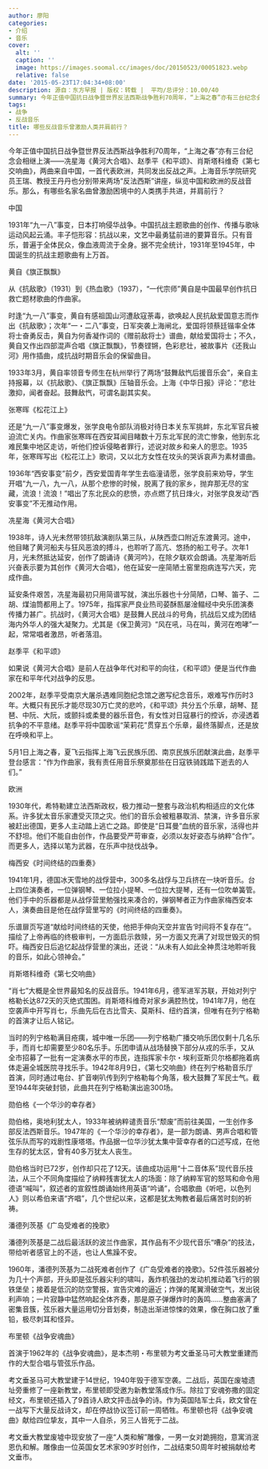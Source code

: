 ```yaml
---
author: 廖阳
categories:
- 介绍
- 音乐
cover:
  alt: ''
  caption: ''
  image: https://images.soomal.cc/images/doc/20150523/00051823.webp
  relative: false
date: '2015-05-23T17:04:34+08:00'
description: 源自：东方早报 | 版权：转载 |  平均/总评分：10.00/40
summary: 今年正值中国抗日战争暨世界反法西斯战争胜利70周年，“上海之春”亦有三台纪念会相继上演――冼星海《黄河大合唱》、赵季平《和平颂》、肖斯塔科维奇《第七交响曲》，两曲来自中国，一首代表欧洲，共同发出反战之声。上海音乐学院研究员王瑞、教授王丹丹也分别带来两场“反法西斯”讲座……
tags:
- 战争
- 反战音乐
title: 哪些反战音乐曾激励人类并肩前行？
---
```


今年正值中国抗日战争暨世界反法西斯战争胜利70周年，“上海之春”亦有三台纪念会相继上演――冼星海《黄河大合唱》、赵季平《和平颂》、肖斯塔科维奇《第七交响曲》，两曲来自中国，一首代表欧洲，共同发出反战之声。上海音乐学院研究员王瑞、教授王丹丹也分别带来两场“反法西斯”讲座，纵览中国和欧洲的反战音乐。那么，有哪些名家名曲曾激励困境中的人类携手共进，并肩前行？

中国

1931年“九一八”事变，日本打响侵华战争。中国抗战主题歌曲的创作、传播与歌咏运动风起云涌。丰子恺形容：抗战以来，文艺中最勇猛前进的要算音乐。只有音乐，普遍于全体民众，像血液周流于全身。据不完全统计，1931年至1945年，中国诞生的抗战主题歌曲有上万首。

黄自《旗正飘飘》

从《抗敌歌》（1931）到《热血歌》（1937），“一代宗师”黄自是中国最早创作抗日救亡题材歌曲的作曲家。

时逢“九一八”事变，黄自有感祖国山河遭敌寇荼毒，欲唤起人民抗敌爱国意志而作出《抗敌歌》；次年“一・二八”事变，日军突袭上海闸北，爱国将领蔡廷锴率全体将士奋勇反击，黄自为何香凝作词的《赠前敌将士》谱曲，献给爱国将士；不久，黄自又作出四部混声合唱《旗正飘飘》，节奏铿锵，色彩悲壮，被故事片《还我山河》用作插曲，成抗战时期音乐会的保留曲目。

1933年3月，黄自率领音专师生在杭州举行了两场“鼓舞敌忾后援音乐会”，亲自主持报幕，以《抗敌歌》、《旗正飘飘》压轴音乐会。上海《中华日报》评论：“悲壮激抑，闻者奋起。鼓舞敌忾，可谓名副其实矣。

张寒晖《松花江上》

还是“九一八”事变爆发，张学良电令部队消极对待日本关东军挑衅，东北军官兵被迫流亡关内。作曲家张寒晖在西安耳闻目睹数十万东北军民的流亡惨象，他到东北难民集中地区走访，听他们控诉侵略者罪行，述说对故乡和亲人的思恋。1935年，张寒晖写出《松花江上》歌词，又以北方女性在坟头的哭诉哀声为素材谱曲。

1936年“西安事变”前夕，西安爱国青年学生去临潼请愿，张学良前来劝导，学生开唱“九一八，九一八，从那个悲惨的时候，脱离了我的家乡，抛弃那无尽的宝藏，流浪！流浪！”唱出了东北民众的悲愤，亦点燃了抗日烽火，对张学良发动“西安事变”不无推动作用。

冼星海《黄河大合唱》

1938年，诗人光未然带领抗敌演剧队第三队，从陕西壶口附近东渡黄河。途中，他目睹了黄河船夫与狂风恶浪的搏斗，也聆听了高亢、悠扬的船工号子。次年1月，光未然抵达延安，创作了朗诵诗《黄河吟》，在除夕联欢会朗诵。冼星海听后兴奋表示要为其创作《黄河大合唱》，他在延安一座简陋土窑里抱病连写六天，完成作曲。

延安条件艰苦，冼星海最初只用简谱写就，演出乐器也十分简陋，口琴、笛子、二胡、煤油筒都用上了。1975年，指挥家严良业热司荽酥匦屡淦鳎经中央乐团演奏传播力甚广。抗战时，《黄河大合唱》是鼓舞人民战斗的号角，抗战后又成为团结海内外华人的强大凝聚力。尤其是《保卫黄河》“风在吼，马在叫，黄河在咆哮”一起，常常唱者激昂，听者落泪。

赵季平《和平颂》

如果说《黄河大合唱》是前人在战争年代对和平的向往，《和平颂》便是当代作曲家在和平年代对战争的反思。

2002年，赵季平受南京大屠杀遇难同胞纪念馆之邀写纪念音乐，艰难写作历时3年。大概只有民乐才能尽现30万亡灵的悲吟，《和平颂》共分五个乐章，胡琴、琵琶、中阮、大阮，或颤抖或柔曼的器乐音色，有女性对日寇暴行的控诉，亦浸透着抗争的不平意绪。赵季平将中国歌谣“茉莉花”贯穿五个乐章，最终落脚点，还是放在呼唤和平上。

5月1日上海之春，夏飞云指挥上海飞云民族乐团、南京民族乐团献演此曲，赵季平登台感言：“作为作曲家，我有责任用音乐祭奠那些在日寇铁骑践踏下逝去的人们。”

欧洲

1930年代，希特勒建立法西斯政权，极力推动一整套与政治机构相适应的文化体系。许多犹太音乐家遭受灭顶之灾。他们的音乐会被粗暴取消、禁演，许多音乐家被赶出德国，更多人主动踏上逃亡之路。即使是“日耳曼”血统的音乐家，活得也并不舒坦。他们不能自由创作，作品要受严苛审查，必须以友好姿态与纳粹“合作”。而更多人，选择以笔为武器，在乐声中挞伐战争。

梅西安《时间终结的四重奏》

1941年1月，德国冰天雪地的战俘营中，300多名战俘与卫兵挤在一块听音乐。台上四位演奏者，一位弹钢琴、一位拉小提琴、一位拉大提琴，还有一位吹单簧管。他们手中的乐器都是从战俘营里勉强找来凑合的，弹钢琴者正为作曲家梅西安本人，演奏曲目是他在战俘营里写的《时间终结的四重奏》。

乐谱扉页写道“献给时间终结的天使，他把手伸向天空并宣告‘时间将不复存在’”。描绘了上帝再临的终极审判，一方面启示救赎，另一方面又充满了对现世毁灭的恫吓。梅西安日后追忆起战俘营里的演出，还说：“从未有人如此全神贯注地聆听我的音乐，如此心领神会。”

肖斯塔科维奇《第七交响曲》

“肖七”大概是全世界最知名的反战音乐。1941年6月，德军进军苏联，开始对列宁格勒长达872天的灭绝式围困。肖斯塔科维奇对家乡满腔热忱，1941年7月，他在空袭声中开写肖七，乐曲先后在古比雪夫、莫斯科、纽约首演，但唯有在列宁格勒的首演才让后人铭记。

当时的列宁格勒满目疮痍，城中唯一乐团――列宁格勒广播交响乐团仅剩十几名乐手，而肖七却需要至少80名乐手。乐团申请从战场替换下部分从戎的乐手，又从全市招募了一批有一定演奏水平的市民，连指挥家卡尔・埃利亚斯贝尔格都拖着病体走遍全城医院寻找乐手。1942年8月9日，《第七交响曲》终在列宁格勒音乐厅首演，同时通过电台、扩音喇叭传到列宁格勒每个角落，极大鼓舞了军民士气。截至1944年突破封锁，此曲共在列宁格勒演出逾300场。

勋伯格《一个华沙的幸存者》

勋伯格，奥地利犹太人，1933年被纳粹谴责音乐“颓废”而前往美国，一生创作多部反法西斯音乐。1947年的《一个华沙的幸存者》，是一部为朗诵、男声合唱和管弦乐队而写的戏剧性康塔塔。作品据一位华沙犹太集中营幸存者的口述写成，在他生存的犹太区，曾有40多万犹太人丧生。

勋伯格当时已72岁，创作却只花了12天。该曲成功运用“十二音体系”现代音乐技法，从三个不同角度描绘了纳粹残害犹太人的场面：除了纳粹军官的怒骂和命令用德语“喊叫”，叙述者的宣叙性朗诵始终用英语“吟诵”，合唱歌曲《听吧，以色列人》则以希伯来语“齐唱”，几个世纪以来，这都是犹太殉教者最后痛苦时刻的祈祷。

潘德列茨基《广岛受难者的挽歌》

潘德列茨基是二战后最活跃的波兰作曲家，其作品有不少现代音乐“嘈杂”的技法，带给听者感官上的不适，也让人焦躁不安。

1960年，潘德列茨基为二战死难者创作了《广岛受难者的挽歌》。52件弦乐器被分为几十个声部，开头即是弦乐器尖利的啸叫，轰炸机强劲的发动机推动着飞行的钢铁堡垒；接着是低沉的防空警报，宣告灾难的逼近；炸弹的尾翼滑破空气，发出锐利声响；一片寂静中猛然响起全体齐奏，那是原子弹爆炸时的轰鸣……整曲塞满了密集音簇，弦乐器大量运用切分音划奏，制造出渐进惊悚的效果，像在胸口放了重铅，极尽刺耳和怪异。

布里顿《战争安魂曲》

首演于1962年的《战争安魂曲》，是本杰明・布里顿为考文垂圣马可大教堂重建而作的大型合唱与管弦乐作品。

考文垂圣马可大教堂建于14世纪，1940年毁于德军空袭。二战后，英国在废墟遗址旁重修了一座新教堂，布里顿即受邀为新教堂落成作乐。除拉丁安魂弥撒的固定经文，布里顿还插入了9首诗人欧文抨击战争的诗。作为英国陆军士兵，欧文曾在一战写下大量反战诗文，却在停战协议签订前一周牺牲。布里顿也将《战争安魂曲》献给四位挚友，其中一人自杀，另三人皆死于二战。

考文垂大教堂废墟中现安放了一座“人类和解”雕像，一男一女对跪拥抱，意寓消泯恩仇和解。雕像由一位英国女艺术家90岁时创作，二战结束50周年时被捐献给考文垂市。